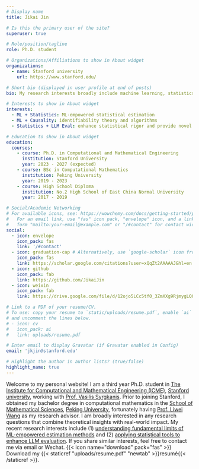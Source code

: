 ```yaml
---
# Display name
title: Jikai Jin

# Is this the primary user of the site?
superuser: true

# Role/position/tagline
role: Ph.D. student

# Organizations/Affiliations to show in About widget
organizations:
  - name: Stanford university
    url: https://www.stanford.edu/

# Short bio (displayed in user profile at end of posts)
bio: My research interests broadly include machine learning, statistics and operations research.

# Interests to show in About widget
interests:
  - ML + Statistics: ML-empowered statistical estimation
  - ML + Causality: identifiability theory and algorithms
  - Statistics + LLM Eval: enhance statistical rigor and provide novel insights

# Education to show in About widget
education:
  courses:
    - course: Ph.D. in Computational and Mathematical Engineering
      institution: Stanford University
      year: 2023 - 2027 (expected)
    - course: BSc in Computational Mathematics
      institution: Peking University
      year: 2019 - 2023
    - course: High School Diploma
      institution: No.2 High School of East China Normal University
      year: 2017 - 2019

# Social/Academic Networking
# For available icons, see: https://wowchemy.com/docs/getting-started/page-builder/#icons
#   For an email link, use "fas" icon pack, "envelope" icon, and a link in the
#   form "mailto:your-email@example.com" or "/#contact" for contact widget.
social:
  - icon: envelope
    icon_pack: fas
    link: '/#contact'
  - icon: graduation-cap # Alternatively, use `google-scholar` icon from `ai` icon pack
    icon_pack: fas
    link: https://scholar.google.com/citations?user=xQqZt2AAAAAJ&hl=en
  - icon: github
    icon_pack: fab
    link: https://github.com/JikaiJin
  - icon: weixin
    icon_pack: fab
    link: https://drive.google.com/file/d/12ojo5LCc5tf0_3ZmXXg9RjmygLQOg3ZS/view?usp=sharing

# Link to a PDF of your resume/CV.
# To use: copy your resume to `static/uploads/resume.pdf`, enable `ai` icons in `params.toml`,
# and uncomment the lines below.
# - icon: cv
#   icon_pack: ai
#   link: uploads/resume.pdf

# Enter email to display Gravatar (if Gravatar enabled in Config)
email: 'jkjin@stanford.edu'

# Highlight the author in author lists? (true/false)
highlight_name: true
---
```


Welcome to my personal website! I am a third year Ph.D. student in [The Institute for Computational and Mathematical Engineering (ICME)](https://icme.stanford.edu/), [Stanford university](https://www.stanford.edu/), working with [Prof. Vasilis Syrgkanis](https://vsyrgkanis.com/). Prior to joining Stanford, I obtained my bachelor degree in computational mathematics in the [School of Mathematical Sciences](http://english.math.pku.edu.cn/), [Peking University](https://english.pku.edu.cn/), fortunately having [Prof. Liwei Wang](http://www.liweiwang-pku.com/) as my research advisor. I am broadly interested in any research questions that combine theoretical insights with real-world impact. My recent research interests include (1) [understanding fundamental limits of ML-empowered estimation methods](https://www.let-all.com/blog/2024/12/20/structure-agnostic-causal-estimation/) and (2) [applying statistical tools to enhance LLM evaluation](https://hanlin-zhang.com/causal-capabilities/). If you share similar interests, feel free to contact me via email or Wechat.
{{< icon name="download" pack="fas" >}} Download my {{< staticref "uploads/resume.pdf" "newtab" >}}resumé{{< /staticref >}}.
